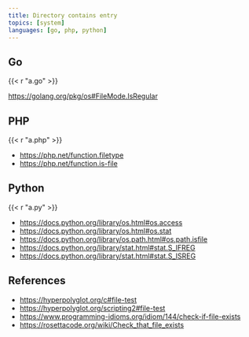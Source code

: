 ```yaml
---
title: Directory contains entry
topics: [system]
languages: [go, php, python]
---
```


## Go

{{< r "a.go" >}}

<https://golang.org/pkg/os#FileMode.IsRegular>

## PHP

{{< r "a.php" >}}

- <https://php.net/function.filetype>
- <https://php.net/function.is-file>

## Python

{{< r "a.py" >}}

- <https://docs.python.org/library/os.html#os.access>
- <https://docs.python.org/library/os.html#os.stat>
- <https://docs.python.org/library/os.path.html#os.path.isfile>
- <https://docs.python.org/library/stat.html#stat.S_IFREG>
- <https://docs.python.org/library/stat.html#stat.S_ISREG>

## References

- <https://hyperpolyglot.org/c#file-test>
- <https://hyperpolyglot.org/scripting2#file-test>
- <https://www.programming-idioms.org/idiom/144/check-if-file-exists>
- <https://rosettacode.org/wiki/Check_that_file_exists>
